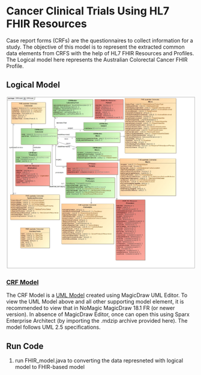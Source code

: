 Cancer Clinical Trials Using HL7 FHIR Resources
===============================================

Case report forms (CRFs) are the questionnaires to collect information for a study.  The objective of this model is to represent the extracted common data elements from CRFS with the help of HL7 FHIR Resources and Profiles. The Logical model here represents the Australian Colorectal Cancer FHIR Profile.

## Logical Model

![alt tag](https://github.com/BD2KOnFHIR/CancerTrialByFHIR/blob/master/model/CRFModel_20200915.jpg)


### [CRF Model](model)

The CRF Model is a [UML Model](model) created using MagicDraw UML Editor.  To view the UML Model above and all other supporting model element, it is recommended to view that in NoMagic MagicDraw 18.1 FR (or newer version).  In absence of MagicDraw Editor, once can open this using Sparx Enterprise Architect (by importing the .mdzip archive provided here).  The model follows UML 2.5 specifications.
  
## Run Code

1. run FHIR_model.java to converting the data represneted with logical model to FHIR-based model
